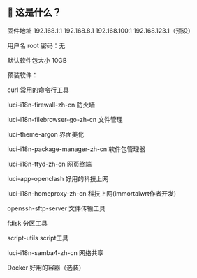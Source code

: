 
## 🤔 这是什么？

固件地址 192.168.1.1 192.168.8.1 192.168.100.1 192.168.123.1（预设）

用户名 root 密码：无

默认软件包大小 10GB

预装软件：

curl 常用的命令行工具

luci-i18n-firewall-zh-cn 防火墙

luci-i18n-filebrowser-go-zh-cn 文件管理

luci-theme-argon 界面美化

luci-i18n-package-manager-zh-cn  软件包管理器

luci-i18n-ttyd-zh-cn 网页终端

luci-app-openclash 好用的科技上网

luci-i18n-homeproxy-zh-cn 科技上网(immortalwrt作者开发)

openssh-sftp-server 文件传输工具

fdisk 分区工具

script-utils script工具

luci-i18n-samba4-zh-cn 网络共享


Docker 好用的容器（选装）
